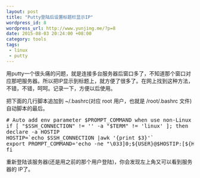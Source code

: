 ```yaml
--- 
layout: post
title: "Putty登陆后设置标题栏显示IP"
wordpress_id: 8
wordpress_url: http://www.yunjing.me/?p=8
date: 2015-08-03 20:24:00 +08:00
category: tools
tags: 
 - linux
 - putty
---
```

用putty一个很头痛的问题，就是连接多台服务器后窗口多了，不知道那个窗口对应那吧服务器。所以把IP显示到标题上，就方便了很多了。在网上找到这种方法，不错，不错，呵呵。记录一下，方便以后使用。

把下面的几行脚本追加到 ~/.bashrc(对应 root 用户，也就是 /root/.bashrc 文件)自动脚本的最后。

<!--more-->
<pre class="brush: text" line="1">
# Auto add env parameter $PROMPT_COMMAND when use non-Linux tty login by ssh.
if [ "$SSH_CONNECTION" != '' -a "$TERM" != 'linux' ]; then
declare -a HOSTIP
HOSTIP=`echo $SSH_CONNECTION |awk '{print $3}'`
export PROMPT_COMMAND='echo -ne "\033]0;${USER}@$HOSTIP:[${HOSTNAME%%.*}]:${PWD/#$HOME/~} \007"'
fi
</pre>

重新登陆该服务器(还是用之前的那个用户登陆)，你会发现左上角又可以看到服务器的 IP了。
